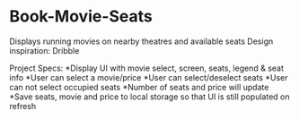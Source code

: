 # Book-Movie-Seats
Displays running movies on nearby theatres and available seats
Design inspiration: Dribble

Project Specs:
*Display UI with movie select, screen, seats, legend & seat info
*User can select a movie/price
*User can select/deselect seats
*User can not select occupied seats
*Number of seats and price will update
*Save seats, movie and price to local storage so that UI is still populated on refresh
